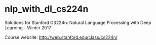 # nlp_with_dl_cs224n
Solutions for Stanford CS224n: Natural Language Processing with Deep Learning - Winter 2017

Course website:
http://web.stanford.edu/class/cs224n/
